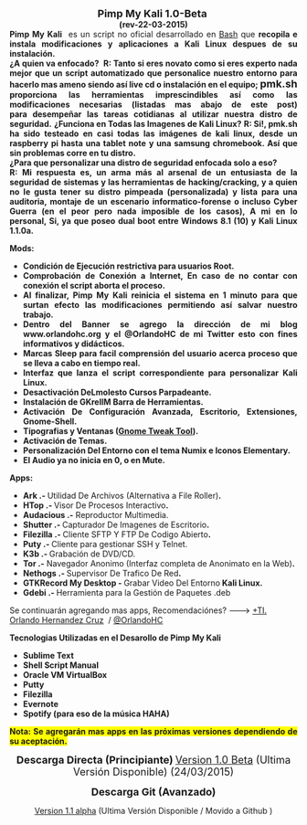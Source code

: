 <div dir="ltr" style="text-align: left;" trbidi="on">
<div dir="ltr" style="text-align: left;" trbidi="on">
<div class="separator" style="clear: both; text-align: center;">
<b><span style="font-size: large;">Pimp My Kali&nbsp;1.0-Beta&nbsp;</span></b></div>
<div class="separator" style="clear: both; text-align: center;">
<b>(rev-22-03-2015)</b></div>
<b></b>
<div class="separator" style="clear: both; text-align: center;">

</div>
<div class="separator" style="clear: both; text-align: center;">
</div>
<div style="text-align: justify;">
<div class="separator" style="clear: both; text-align: center;">
</div>
<div style="text-align: center;">
</div>
</div>
<div style="text-align: justify;">
<b></b>
<b>Pimp My Kali</b>&nbsp; es un script no oficial desarrollado en <a href="http://es.wikipedia.org/wiki/Bash" target="_blank">Bash</a> que&nbsp;<b>recopila e instala modificaciones y aplicaciones a Kali Linux despues de su instalación.</b></div>
<b></b>
<div style="text-align: justify;">
<b></b>
<!--more--><b>¿A quien va enfocado?&nbsp;</b>
<b>R: Tanto si eres novato como si eres experto nada mejor que un script automatizado que personalice nuestro entorno para hacerlo mas ameno siendo así live cd o instalación en el equipo; <span style="font-size: large;">pmk.sh</span> proporciona las herramientas&nbsp;imprescindibles&nbsp;así&nbsp;como las modificaciones necesarias (listadas mas abajo de este post) para&nbsp;desempeñar las tareas cotidianas al utilizar nuestra distro de seguridad.</b>
<b>
</b> <b>¿Funciona en Todas las Imagenes de Kali Linux?</b>
<b>R: Si!, pmk.sh ha sido testeado en casi todas las&nbsp;imágenes&nbsp;de kali linux, desde un raspberry pi hasta una&nbsp;tablet note y una samsung chromebook. Así que sin problemas corre en tu distro.</b>
<b>
</b> 
<div>
<b>¿Para que personalizar una distro de seguridad enfocada solo a eso?&nbsp;</b></div>
<div>
<b>R: Mi respuesta es, un arma más al arsenal de un entusiasta de la seguridad de sistemas y las herramientas de hacking/cracking, y a quien no le gusta tener su distro pimpeada (personalizada) y lista para una auditoria, montaje de un escenario informatico-forense o incluso Cyber Guerra (en el peor pero nada imposible de los casos), A mi en lo personal,&nbsp;Si, ya que poseo dual boot entre Windows 8.1 (10) y Kali Linux 1.1.0a.&nbsp;</b></div>
</div>
<div style="text-align: justify;">
</div>

<div style="text-align: justify;">

<b>Mods:</b>
<ul>
<li><b>Condición de Ejecución restrictiva para usuarios Root.</b></li>
<li><b>Comprobación de&nbsp;Conexión&nbsp;a Internet, En caso de no contar con conexión el script aborta el&nbsp;proceso.&nbsp;</b></li>
<li><b>Al finalizar, Pimp My Kali reinicia el sistema en 1 minuto para que surtan efecto las modificaciones permitiendo así salvar nuestro trabajo.</b></li>
<li><b>Dentro del Banner se agrego la dirección de mi blog www.orlandohc.org y el @OrlandoHC de mi Twitter esto con fines informativos y didácticos.</b></li>
<li><b>Marcas Sleep para facil comprensión del usuario acerca proceso que se lleva a cabo en tiempo real.&nbsp;</b></li>
<li><b>Interfaz que lanza el script correspondiente para personalizar Kali Linux.</b></li>
<li><b>Desactivación DeLmolesto Cursos Parpadeante.</b></li>
<li><b>Instalación de GKrellM Barra de Herramientas.</b></li>
<li><b>Activación De Configuración Avanzada, Escritorio, Extensiones, Gnome-Shell.</b></li>
<li><b>Tipografias y Ventanas (<a href="https://apps.ubuntu.com/cat/applications/gnome-tweak-tool/" target="_blank">Gnome Tweak Tool</a>).</b></li>
<li><b>Activación de Temas. </b></li>
<li><b>Personalización Del Entorno con el tema Numix e Iconos Elementary.</b></li>
<li><b>El Audio ya no inicia en 0, o en Mute.</b></li>
</ul>
</div>
<div style="text-align: justify;">
<b>Apps:</b></div>
<ul>
<li style="text-align: justify;"><b>Ark .- </b>Utilidad De Archivos (Alternativa a File Roller)<b>.</b></li>
<li style="text-align: justify;"><b>HTop .- </b>Visor De Procesos Interactivo<b>.</b></li>
<li style="text-align: justify;"><b>Audacious .-</b> Reproductor Multimedia.<b> </b></li>
<li style="text-align: justify;"><b>Shutter .- </b>Capturador De Imagenes de Escritorio<b>.</b></li>
<li style="text-align: justify;"><b>Filezilla .- </b>Cliente SFTP Y FTP De Codigo Abierto<b>.</b></li>
<li style="text-align: justify;"><b>Puty .- </b>Cliente para gestionar SSH y Telnet.<b>
</b></li>
<li style="text-align: justify;"><b>K3b .- </b>Grabación de DVD/CD.<b>
</b></li>
<li style="text-align: justify;"><b>Tor .-</b> Navegador Anonimo (Interfaz completa de Anonimato en la Web)<b>.</b></li>
<li style="text-align: justify;"><b>Nethogs .- </b>Supervisor De Trafico De Red<b>.</b></li>
<li style="text-align: justify;"><b>GTKRecord My Desktop - </b>Grabar Video Del Entorno<b> Kali Linux.</b></li>
<li style="text-align: justify;"><b>Gdebi .- </b>Herramienta para la Gestión de Paquetes .deb&nbsp;</li>
</ul>
Se continuarán agregando mas apps, Recomendaciónes? ---&gt;&nbsp;<a class="g-profile" href="https://plus.google.com/102357370164109266073" target="_blank">+TI. Orlando Hernandez Cruz</a>&nbsp; / <a href="https://www.blogger.com/">@OrlandoHC</a>
<ul></ul>
<div style="text-align: justify;">
<b>Tecnologias Utilizadas en el Desarollo de Pimp My Kali</b>
<ul>
<li><b>Sublime Text</b></li>
<li><b>Shell Script Manual</b></li>
<li><b>Oracle VM VirtualBox</b></li>
<li><b>Putty</b></li>
<li><b>Filezilla</b></li>
<li><b>Evernote</b></li>
<li><b>Spotify (para eso de la&nbsp;música&nbsp;HAHA)</b></li>
</ul>

<span style="background-color: yellow;"><b>Nota: Se agregarán mas apps en las&nbsp;próximas&nbsp;versiones dependiendo de su aceptación.</b></span></div>
<div style="text-align: justify;">
<div style="text-align: center;">
<b><span style="font-size: large;">
</span></b> <b><span style="font-size: large;">Descarga Directa (Principiante)</span></b>
<b><span style="font-size: large;">
</span></b> <span style="font-size: large;"><a href="http://adf.ly/1BFLpw" target="_blank">Version 1.0 Beta</a> (Ultima Versión Disponible) (24/03/2015)</span>

<b><span style="font-size: large;">
</span></b> <b><span style="font-size: large;">Descarga Git (Avanzado)</span></b></div>
<div style="text-align: center;">
<a href="https://github.com/OrlandoHC/Pimp-My-Kali" target="_blank">Version 1.1 alpha</a>&nbsp;(Ultima Versión Disponible / Movido a Github )</div>
<div style="text-align: center;">
